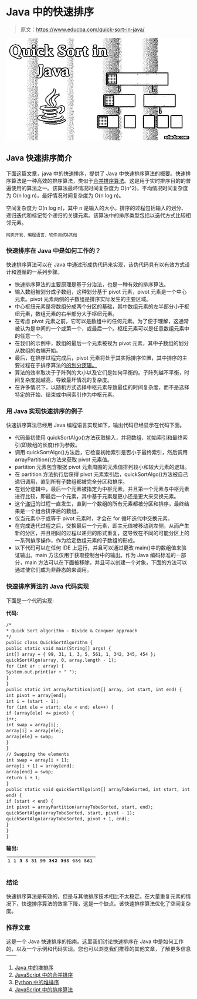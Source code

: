 # Java 中的快速排序

> 原文：<https://www.educba.com/quick-sort-in-java/>

![Quick Sort in Java](img/4194dd1be83bcdbe8912154420d31aa9.png)



## Java 快速排序简介

下面这篇文章，java 中的快速排序，提供了 Java 中快速排序算法的概要。快速排序算法是一种高效的排序算法，类似于[合并排序算法](https://www.educba.com/merge-sort-in-java/)。这是用于实时排序目的的普遍使用的算法之一。该算法最坏情况时间复杂度为 O(n^2)，平均情况时间复杂度为 O(n log n)，最好情况时间复杂度为 O(n log n)。

空间复杂度为 O(n log n)，其中 n 是输入的大小。排序的过程包括输入的划分、递归迭代和标记每个递归的关键元素。该算法中的排序类型包括以迭代方式比较相邻元素。

<small>网页开发、编程语言、软件测试&其他</small>

### 快速排序在 Java 中是如何工作的？

快速排序算法可以在 Java 中通过形成伪代码来实现，该伪代码具有以有效方式设计和遵循的一系列步骤。

*   快速排序算法的主要原理是基于分治法，也是一种有效的排序算法。
*   输入数组被划分成子数组，这种划分基于 pivot 元素，pivot 元素是一个中心元素。pivot 元素两侧的子数组是排序实际发生的主要区域。
*   中心枢纽元素是将数组分成两个分区的基础，其中数组元素的左半部分小于枢纽元素，数组元素的右半部分大于枢纽元素。
*   在考虑 pivot 元素之前，它可以是数组中的任何元素。为了便于理解，这通常被认为是中间的一个或第一个，或最后一个。枢纽元素可以是任意数组元素中的任意一个。
*   在我们的示例中，数组的最后一个元素被视为 pivot 元素，其中子数组的划分从数组的右端开始。
*   最后，在排序过程完成后，pivot 元素将处于其实际排序位置，其中排序的主要过程在于排序算法的[的划分逻辑。](https://www.educba.com/sorting-algorithms-in-python/)
*   算法的效率取决于子阵列的大小以及它们是如何平衡的。子阵列越不平衡，时间复杂度就越高，导致最坏情况的复杂度。
*   在许多情况下，以随机方式选择中枢元素导致最佳的时间复杂度，而不是选择特定的开始、结束或中间索引作为中枢元素。

### 用 Java 实现快速排序的例子

快速排序算法已经用 Java 编程语言实现如下，输出代码已经显示在代码下面。

*   代码最初使用 quickSortAlgo()方法获取输入，并将数组、初始索引和最终索引(即数组的长度)作为参数。
*   调用 quickSortAlgo()方法后，它检查初始索引是否小于最终索引，然后调用 arrayPartition()方法来获取 pivot 元素值。
*   partition 元素包含根据 pivot 元素周围的元素值排列较小和较大元素的逻辑。
*   在 partition 方法执行后获得 pivot 元素索引后，quickSortAlgo()方法被自己递归调用，直到所有子数组都被完全分区和排序。
*   在划分逻辑中，最后一个元素被指定为中枢元素，并且第一个元素与中枢元素进行比较，即最后一个元素，其中基于元素是更小还是更大来交换元素。
*   这个[递归](https://www.educba.com/recursion-in-java/)的过程一直发生，直到一个数组的所有元素都被分区和排序，最终结果是一个组合排序后的数组。
*   仅当元素小于或等于 pivot 元素时，才会在 for 循环迭代中交换元素。
*   在完成迭代过程之后，交换最后一个元素，即主元值被移动到左侧，从而产生新的分区，并且相同的过程以递归的形式重复，这导致在不同的可能分区上的一系列排序操作，作为给定数组元素的子数组的形成。
*   以下代码可以在任何 IDE 上运行，并且可以通过更改 main()中的数组值来验证输出。main 方法仅用于获取控制台中的输出。作为 Java 编码标准的一部分，main 方法可以在下面被移除，并且可以创建一个对象，下面的方法可以通过使它们成为非静态的来调用。

### 快速排序算法的 Java 代码实现

下面是一个代码实现:

**代码:**

```
/*
* Quick Sort algorithm - Divide & Conquer approach
*/
public class QuickSortAlgorithm {
public static void main(String[] args) {
int[] array = { 99, 31, 1, 3, 5, 561, 1, 342, 345, 454 };
quickSortAlgo(array, 0, array.length - 1);
for (int ar : array) {
System.out.print(ar + " ");
}
}
public static int arrayPartition(int[] array, int start, int end) {
int pivot = array[end];
int i = (start - 1);
for (int ele = start; ele < end; ele++) {
if (array[ele] <= pivot) {
i++;
int swap = array[i];
array[i] = array[ele];
array[ele] = swap;
}
}
// Swapping the elements
int swap = array[i + 1];
array[i + 1] = array[end];
array[end] = swap;
return i + 1;
}
public static void quickSortAlgo(int[] arrayTobeSorted, int start, int end) {
if (start < end) {
int pivot = arrayPartition(arrayTobeSorted, start, end);
quickSortAlgo(arrayTobeSorted, start, pivot - 1);
quickSortAlgo(arrayTobeSorted, pivot + 1, end);
}
}
}
```

**输出:**

![Quick Sort in Java Output](img/e0ef00d512a4880ab014f196e618b8b0.png)



### 结论

快速排序算法是有效的，但是与其他排序技术相比不太稳定。在大量重复元素的情况下，快速排序算法的效率下降，这是一个缺点。该快速排序算法优化了空间复杂度。

### 推荐文章

这是一个 Java 快速排序的指南。这里我们讨论快速排序在 Java 中是如何工作的，以及一个示例和代码实现。您也可以浏览我们推荐的其他文章，了解更多信息——

1.  [Java 中的堆排序](https://www.educba.com/heap-sort-in-java/)
2.  [JavaScript 中的合并排序](https://www.educba.com/merge-sort-in-javascript/)
3.  [Python 中的堆排序](https://www.educba.com/heap-sort-in-python/)
4.  [JavaScript 中的排序算法](https://www.educba.com/sorting-algorithms-in-javascript/)





